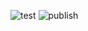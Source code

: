 ![test](https://github.com/aidbox/node-server-sdk/actions/workflows/test.yml/badge.svg?branch=v2)
![publish](https://github.com/aidbox/node-server-sdk/actions/workflows/publish.yml/badge.svg?branch=v2)
